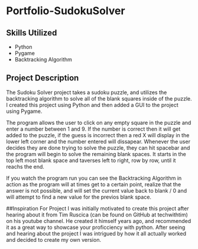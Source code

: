 # Portfolio-SudokuSolver
## Skills Utilized
- Python
- Pygame
- Backtracking Algorithm
## Project Description
The Sudoku Solver project takes a sudoku puzzle, and utilizes the backtracking algorithm to solve all of the blank squares inside of the puzzle. I created this project using Python and then added a GUI to the project using Pygame. 

The program allows the user to click on any empty square in the puzzle and enter a number between 1 and 9. If the number is correct then it will get added to the puzzle, if the guess is incorrect then a red X will display in the lower left corner and the number entered will dissapear. Whenever the user decides they are done trying to solve the puzzle, they can hit spacebar and the program will begin to solve the remaining blank spaces. It starts in the top left most blank space and taverses left to right, row by row, until it reachs the end. 

If you watch the program run you can see the Backtracking Algorithm in action as the program will at times get to a certain point, realize that the answer is not possible, and will set the current value back to blank / 0 and will attempt to find a new value for the previos blank space.

##Inspiration For Project
I was initially motivated to create this project after hearing about it from Tim Ruscica (can be found on GitHub at techwithtim) on his youtube channel. He created it himself years ago, and recommended it as a great way to showcase your proficciency with python. After seeing and hearing about the project I was intrigued by how it all actually worked and decided to create my own version. 
